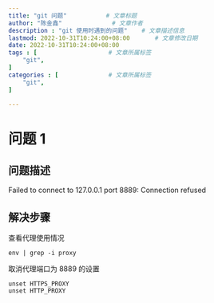 ```yaml
---
title: "git 问题"           # 文章标题
author: "陈金鑫"              # 文章作者
description : "git 使用时遇到的问题"    # 文章描述信息
lastmod: 2022-10-31T10:24:00+08:00       # 文章修改日期
date: 2022-10-31T10:24:00+08:00
tags : [                    # 文章所属标签
    "git",
]
categories : [              # 文章所属标签
    "git",
]

---
```

# 问题 1
## 问题描述
Failed to connect to 127.0.0.1 port 8889: Connection refused
## 解决步骤
查看代理使用情况
```
env | grep -i proxy
```
取消代理端口为 8889 的设置
```
unset HTTPS_PROXY
unset HTTP_PROXY
```
